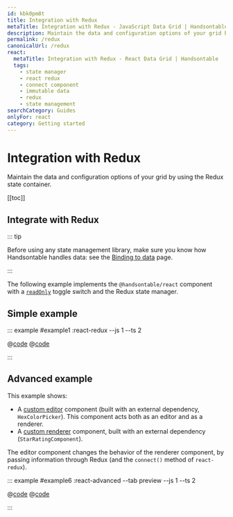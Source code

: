 ```yaml
---
id: kbk0pm8t
title: Integration with Redux
metaTitle: Integration with Redux - JavaScript Data Grid | Handsontable
description: Maintain the data and configuration options of your grid by using the Redux state container.
permalink: /redux
canonicalUrl: /redux
react:
  metaTitle: Integration with Redux - React Data Grid | Handsontable
  tags:
    - state manager
    - react redux
    - connect component
    - immutable data
    - redux
    - state management
searchCategory: Guides
onlyFor: react
category: Getting started
---
```


# Integration with Redux

Maintain the data and configuration options of your grid by using the Redux state container.

[[toc]]

## Integrate with Redux

::: tip

Before using any state management library, make sure you know how Handsontable handles data: see the [Binding to data](@/guides/getting-started/binding-to-data/binding-to-data.md#understand-binding-as-a-reference) page.

:::

The following example implements the `@handsontable/react` component with a [`readOnly`](@/api/options.md#readonly) toggle switch and the Redux state manager.

## Simple example

::: example #example1 :react-redux --js 1 --ts 2

@[code](@/content/guides/getting-started/react-redux/react/example1.jsx)
@[code](@/content/guides/getting-started/react-redux/react/example1.tsx)

:::

## Advanced example

This example shows:
- A [custom editor](@/guides/cell-functions/cell-editor/cell-editor.md#component-based-editors) component (built with an external dependency, `HexColorPicker`). This component acts both as an editor and as a renderer.
- A [custom renderer](@/guides/cell-functions/cell-renderer/cell-renderer.md#declare-a-custom-renderer-as-a-component) component, built with an external dependency (`StarRatingComponent`).

The editor component changes the behavior of the renderer component, by passing information through Redux (and the `connect()` method of `react-redux`).

::: example #example6 :react-advanced --tab preview --js 1 --ts 2

@[code](@/content/guides/getting-started/react-redux/react/example6.jsx)
@[code](@/content/guides/getting-started/react-redux/react/example6.tsx)

:::
